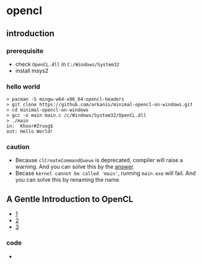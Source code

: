 # opencl

## introduction

### prerequisite

- check `OpenCL.dll` in `C:/Windows/System32`
- install msys2

### hello world

```
> pacman -S mingw-w64-x86_64-opencl-headers
> git clone https://github.com/arkanis/minimal-opencl-on-windows.git
> cd minimal-opencl-on-windows
> gcc -o main main.c /c/Windows/System32/OpenCL.dll
> ./main
in:  Khoor#Zruog$
out: Hello World!
```

### caution

- Because `clCreateCommandQueue` is deprecated, compiler will raise a warning. And you can solve this by the [answer](https://stackoverflow.com/a/28500846/5772365).
- Becase `kernel cannot be called 'main'`, running `main.exe` will fail. And you can solve this by renaming the name.

## A Gentle Introduction to OpenCL

- [1](http://www.drdobbs.com/parallel/a-gentle-introduction-to-opencl/231002854)
- [2](http://www.drdobbs.com/parallel/a-gentle-introduction-to-opencl/231002854?pgno=2)
- [3](http://www.drdobbs.com/parallel/a-gentle-introduction-to-opencl/231002854?pgno=3)

### code

- []()